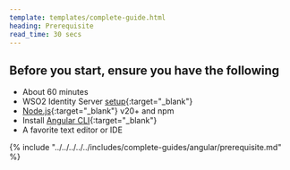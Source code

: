 ```yaml
---
template: templates/complete-guide.html
heading: Prerequisite
read_time: 30 secs
---
```


## Before you start, ensure you have the following

* About 60 minutes
* WSO2 Identity Server [setup](https://is.docs.wso2.com/en/latest/get-started/quick-set-up/){:target="_blank"}
* [Node.js](https://nodejs.org/en/download/package-manager){:target="_blank"} v20+ and npm
* Install [Angular CLI](https://nodejs.org/en/download/package-manager){:target="_blank"}
* A favorite text editor or IDE

{% include "../../../../../includes/complete-guides/angular/prerequisite.md" %}
